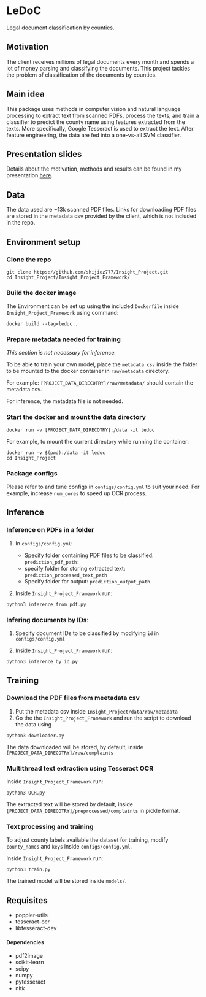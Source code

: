 # LeDoC
Legal document classification by counties.  

## Motivation
The client receives millions of legal documents every month and spends a lot of money parsing and classifying the documents. This project tackles the problem of classification of the documents by counties.

## Main idea

This package uses methods in computer vision and natural language processing to extract text from scanned PDFs, process the texts, and train a classifier to predict the county name using features extracted from the texts. More specifically, Google Tesseract is used to extract the text. After feature engineering, the data are fed into a one-vs-all SVM classifier.

## Presentation slides
Details about the motivation, methods and results can be found in my presentation [here](https://docs.google.com/presentation/d/1BxIq04CDL6nZnhcKT7H9yd9UgOVkiYbF6GAWi6DUfXA/edit?usp=sharing).

## Data
The data used are ~13k scanned PDF files. Links for downloading PDF files are stored in the metadata csv provided by the client, which is not included in the repo. 

## Environment setup
### Clone the repo
```
git clone https://github.com/shijiez777/Insight_Project.git
cd Insight_Project/Insight_Project_Framework/
```

### Build the docker image
The Environment can be set up using the included `Dockerfile` inside `Insight_Project_Framework` using command:
```
docker build --tag=ledoc .
```

### Prepare metadata needed for training

_This section is not necessary for inference._

To be able to train your own model, place the `metadata csv` inside the folder to be mounted to the docker container in `raw/metadata` directory.  

For example: `[PROJECT_DATA_DIRECOTRY]/raw/metadata/` should contain the metadata csv.  

For inference, the metadata file is not needed.

### Start the docker and mount the data directory

```
docker run -v [PROJECT_DATA_DIRECOTRY]:/data -it ledoc
```
For example, to mount the current directory while running the container:
```
docker run -v $(pwd):/data -it ledoc
cd Insight_Project
```

### Package configs
Please refer to and tune configs in `configs/config.yml` to suit your need. For example, increase `num_cores` to speed up OCR process.

## Inference

### Inference on PDFs in a folder
1. In `configs/config.yml`: 
    - Specify folder containing PDF files to be classified: `prediction_pdf_path:`
    - specify folder for storing extracted text: `prediction_processed_text_path`
    - Specify folder for output: `prediction_output_path`

2. Inside `Insight_Project_Framework` run:
```
python3 inference_from_pdf.py 
```

### Infering documents by IDs:
1. Specify document IDs to be classified by modifying `id` in `configs/config.yml`

2. Inside `Insight_Project_Framework` run:
```
python3 inference_by_id.py 
```

## Training

### Download the PDF files from meetadata csv
1. Put the metadata csv inside `Insight_Project/data/raw/metadata`
2. Go the the `Insight_Project_Framework` and run the script to download the data using
```
python3 downloader.py
```
The data downloaded will be stored, by default, inside `[PROJECT_DATA_DIRECOTRY]/raw/complaints`

### Multithread text extraction using Tesseract OCR
Inside `Insight_Project_Framework` run:
```
python3 OCR.py
```
The extracted text will be stored by default, inside `[PROJECT_DATA_DIRECOTRY]/preprocessed/complaints` in pickle format.

### Text processing and training
To adjust county labels available the dataset for training, modify `county_names` and `keys` inside `configs/config.yml`.

Inside `Insight_Project_Framework` run:
```
python3 train.py
```
The trained model will be stored inside `models/`.

## Requisites
- poppler-utils
- tesseract-ocr
- libtesseract-dev

#### Dependencies
- pdf2image
- scikit-learn
- scipy
- numpy
- pytesseract
- nltk